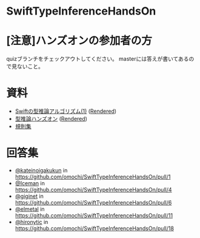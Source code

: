 # SwiftTypeInferenceHandsOn

# [注意]ハンズオンの参加者の方

quizブランチをチェックアウトしてください。
masterには答えが書いてあるので見ないこと。

# 資料

- [Swiftの型推論アルゴリズム(1)](Docs/sema1.md)
  ([Rendered](https://speakerdeck.com/omochi/swiftfalsexing-tui-lun-arugorizumu-1))
- [型推論ハンズオン](Docs/camp.md)
  ([Rendered](https://speakerdeck.com/omochi/xing-tui-lun-hanzuon))
- [規則集](Docs/rules.md)

# 回答集

- [@kateinoigakukun](https://github.com/kateinoigakukun) in https://github.com/omochi/SwiftTypeInferenceHandsOn/pull/1
- [@Iceman](https://github.com/sidepelican) in https://github.com/omochi/SwiftTypeInferenceHandsOn/pull/4
- [@giginet](https://github.com/giginet) in https://github.com/omochi/SwiftTypeInferenceHandsOn/pull/6
- [@elmetal](https://github.com/elmetal) in https://github.com/omochi/SwiftTypeInferenceHandsOn/pull/11
- [@hironytic](https://github.com/hironytic) in https://github.com/omochi/SwiftTypeInferenceHandsOn/pull/18
